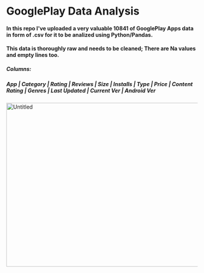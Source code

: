 # GooglePlay Data Analysis

#### In this repo I've uploaded a very valuable 10841 of GooglePlay Apps data in form of .csv for it to be analized using Python/Pandas.
#### This data is thoroughly raw and needs to be cleaned; There are Na values and empty lines too.


##### Columns:
##### App | Category | Rating | Reviews | Size | Installs | Type | Price | Content Rating | Genres | Last Updated | Current Ver | Android Ver



<img width="563" height="432" alt="Untitled" src="https://github.com/user-attachments/assets/927367a1-f4ab-4191-96a0-0cdd741136e5" />
